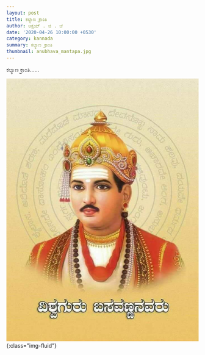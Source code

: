```yaml
---
layout: post
title: ಕಲ್ಯಾಣ ಕ್ರಾಂತಿ
author: ಅಕ್ಷಯ್ . ಜಿ . ಜೆ
date: '2020-04-26 10:00:00 +0530'
category: kannada
summary: ಕಲ್ಯಾಣ ಕ್ರಾಂತಿ
thumbnail: anubhava_mantapa.jpg
---
```


ಕಲ್ಯಾಣ ಕ್ರಾಂತಿ......

![basavanna ](/assets/img/posts/basavanna.jpg){:class="img-fluid"}
